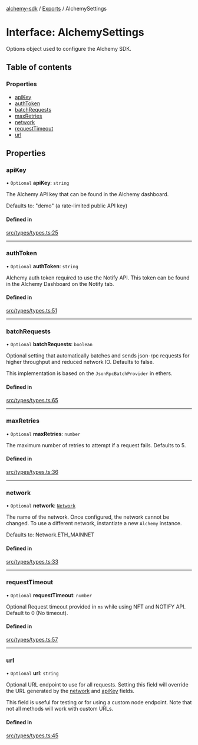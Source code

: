 [alchemy-sdk](../README.md) / [Exports](../modules.md) / AlchemySettings

# Interface: AlchemySettings

Options object used to configure the Alchemy SDK.

## Table of contents

### Properties

- [apiKey](AlchemySettings.md#apikey)
- [authToken](AlchemySettings.md#authtoken)
- [batchRequests](AlchemySettings.md#batchrequests)
- [maxRetries](AlchemySettings.md#maxretries)
- [network](AlchemySettings.md#network)
- [requestTimeout](AlchemySettings.md#requesttimeout)
- [url](AlchemySettings.md#url)

## Properties

### apiKey

• `Optional` **apiKey**: `string`

The Alchemy API key that can be found in the Alchemy dashboard.

Defaults to: "demo" (a rate-limited public API key)

#### Defined in

[src/types/types.ts:25](https://github.com/alchemyplatform/alchemy-sdk-js/blob/c9dbbf0/src/types/types.ts#L25)

___

### authToken

• `Optional` **authToken**: `string`

Alchemy auth token required to use the Notify API. This token can be found
in the Alchemy Dashboard on the Notify tab.

#### Defined in

[src/types/types.ts:51](https://github.com/alchemyplatform/alchemy-sdk-js/blob/c9dbbf0/src/types/types.ts#L51)

___

### batchRequests

• `Optional` **batchRequests**: `boolean`

Optional setting that automatically batches and sends json-rpc requests for
higher throughput and reduced network IO. Defaults to false.

This implementation is based on the `JsonRpcBatchProvider` in ethers.

#### Defined in

[src/types/types.ts:65](https://github.com/alchemyplatform/alchemy-sdk-js/blob/c9dbbf0/src/types/types.ts#L65)

___

### maxRetries

• `Optional` **maxRetries**: `number`

The maximum number of retries to attempt if a request fails. Defaults to 5.

#### Defined in

[src/types/types.ts:36](https://github.com/alchemyplatform/alchemy-sdk-js/blob/c9dbbf0/src/types/types.ts#L36)

___

### network

• `Optional` **network**: [`Network`](../enums/Network.md)

The name of the network. Once configured, the network cannot be changed. To
use a different network, instantiate a new `Alchemy` instance.

Defaults to: Network.ETH_MAINNET

#### Defined in

[src/types/types.ts:33](https://github.com/alchemyplatform/alchemy-sdk-js/blob/c9dbbf0/src/types/types.ts#L33)

___

### requestTimeout

• `Optional` **requestTimeout**: `number`

Optional Request timeout provided in `ms` while using NFT and NOTIFY API.
Default to 0 (No timeout).

#### Defined in

[src/types/types.ts:57](https://github.com/alchemyplatform/alchemy-sdk-js/blob/c9dbbf0/src/types/types.ts#L57)

___

### url

• `Optional` **url**: `string`

Optional URL endpoint to use for all requests. Setting this field will
override the URL generated by the [network](AlchemySettings.md#network) and [apiKey](AlchemySettings.md#apikey) fields.

This field is useful for testing or for using a custom node endpoint. Note
that not all methods will work with custom URLs.

#### Defined in

[src/types/types.ts:45](https://github.com/alchemyplatform/alchemy-sdk-js/blob/c9dbbf0/src/types/types.ts#L45)
